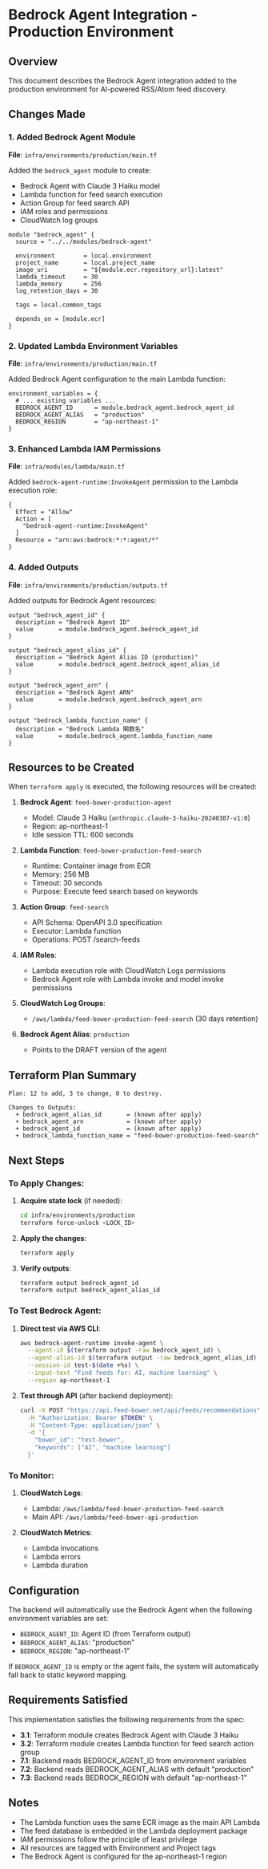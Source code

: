 # Bedrock Agent Integration - Production Environment

## Overview

This document describes the Bedrock Agent integration added to the production environment for AI-powered RSS/Atom feed discovery.

## Changes Made

### 1. Added Bedrock Agent Module

**File**: `infra/environments/production/main.tf`

Added the `bedrock_agent` module to create:
- Bedrock Agent with Claude 3 Haiku model
- Lambda function for feed search execution
- Action Group for feed search API
- IAM roles and permissions
- CloudWatch log groups

```hcl
module "bedrock_agent" {
  source = "../../modules/bedrock-agent"

  environment        = local.environment
  project_name       = local.project_name
  image_uri          = "${module.ecr.repository_url}:latest"
  lambda_timeout     = 30
  lambda_memory      = 256
  log_retention_days = 30

  tags = local.common_tags

  depends_on = [module.ecr]
}
```

### 2. Updated Lambda Environment Variables

**File**: `infra/environments/production/main.tf`

Added Bedrock Agent configuration to the main Lambda function:

```hcl
environment_variables = {
  # ... existing variables ...
  BEDROCK_AGENT_ID      = module.bedrock_agent.bedrock_agent_id
  BEDROCK_AGENT_ALIAS   = "production"
  BEDROCK_REGION        = "ap-northeast-1"
}
```

### 3. Enhanced Lambda IAM Permissions

**File**: `infra/modules/lambda/main.tf`

Added `bedrock-agent-runtime:InvokeAgent` permission to the Lambda execution role:

```hcl
{
  Effect = "Allow"
  Action = [
    "bedrock-agent-runtime:InvokeAgent"
  ]
  Resource = "arn:aws:bedrock:*:*:agent/*"
}
```

### 4. Added Outputs

**File**: `infra/environments/production/outputs.tf`

Added outputs for Bedrock Agent resources:

```hcl
output "bedrock_agent_id" {
  description = "Bedrock Agent ID"
  value       = module.bedrock_agent.bedrock_agent_id
}

output "bedrock_agent_alias_id" {
  description = "Bedrock Agent Alias ID (production)"
  value       = module.bedrock_agent.bedrock_agent_alias_id
}

output "bedrock_agent_arn" {
  description = "Bedrock Agent ARN"
  value       = module.bedrock_agent.bedrock_agent_arn
}

output "bedrock_lambda_function_name" {
  description = "Bedrock Lambda 関数名"
  value       = module.bedrock_agent.lambda_function_name
}
```

## Resources to be Created

When `terraform apply` is executed, the following resources will be created:

1. **Bedrock Agent**: `feed-bower-production-agent`
   - Model: Claude 3 Haiku (`anthropic.claude-3-haiku-20240307-v1:0`)
   - Region: ap-northeast-1
   - Idle session TTL: 600 seconds

2. **Lambda Function**: `feed-bower-production-feed-search`
   - Runtime: Container image from ECR
   - Memory: 256 MB
   - Timeout: 30 seconds
   - Purpose: Execute feed search based on keywords

3. **Action Group**: `feed-search`
   - API Schema: OpenAPI 3.0 specification
   - Executor: Lambda function
   - Operations: POST /search-feeds

4. **IAM Roles**:
   - Lambda execution role with CloudWatch Logs permissions
   - Bedrock Agent role with Lambda invoke and model invoke permissions

5. **CloudWatch Log Groups**:
   - `/aws/lambda/feed-bower-production-feed-search` (30 days retention)

6. **Bedrock Agent Alias**: `production`
   - Points to the DRAFT version of the agent

## Terraform Plan Summary

```
Plan: 12 to add, 3 to change, 0 to destroy.

Changes to Outputs:
  + bedrock_agent_alias_id       = (known after apply)
  + bedrock_agent_arn            = (known after apply)
  + bedrock_agent_id             = (known after apply)
  + bedrock_lambda_function_name = "feed-bower-production-feed-search"
```

## Next Steps

### To Apply Changes:

1. **Acquire state lock** (if needed):
   ```bash
   cd infra/environments/production
   terraform force-unlock <LOCK_ID>
   ```

2. **Apply the changes**:
   ```bash
   terraform apply
   ```

3. **Verify outputs**:
   ```bash
   terraform output bedrock_agent_id
   terraform output bedrock_agent_alias_id
   ```

### To Test Bedrock Agent:

1. **Direct test via AWS CLI**:
   ```bash
   aws bedrock-agent-runtime invoke-agent \
     --agent-id $(terraform output -raw bedrock_agent_id) \
     --agent-alias-id $(terraform output -raw bedrock_agent_alias_id) \
     --session-id test-$(date +%s) \
     --input-text "Find feeds for: AI, machine learning" \
     --region ap-northeast-1
   ```

2. **Test through API** (after backend deployment):
   ```bash
   curl -X POST "https://api.feed-bower.net/api/feeds/recommendations" \
     -H "Authorization: Bearer $TOKEN" \
     -H "Content-Type: application/json" \
     -d '{
       "bower_id": "test-bower",
       "keywords": ["AI", "machine learning"]
     }'
   ```

### To Monitor:

1. **CloudWatch Logs**:
   - Lambda: `/aws/lambda/feed-bower-production-feed-search`
   - Main API: `/aws/lambda/feed-bower-api-production`

2. **CloudWatch Metrics**:
   - Lambda invocations
   - Lambda errors
   - Lambda duration

## Configuration

The backend will automatically use the Bedrock Agent when the following environment variables are set:

- `BEDROCK_AGENT_ID`: Agent ID (from Terraform output)
- `BEDROCK_AGENT_ALIAS`: "production"
- `BEDROCK_REGION`: "ap-northeast-1"

If `BEDROCK_AGENT_ID` is empty or the agent fails, the system will automatically fall back to static keyword mapping.

## Requirements Satisfied

This implementation satisfies the following requirements from the spec:

- **3.1**: Terraform module creates Bedrock Agent with Claude 3 Haiku
- **3.2**: Terraform module creates Lambda function for feed search action group
- **7.1**: Backend reads BEDROCK_AGENT_ID from environment variables
- **7.2**: Backend reads BEDROCK_AGENT_ALIAS with default "production"
- **7.3**: Backend reads BEDROCK_REGION with default "ap-northeast-1"

## Notes

- The Lambda function uses the same ECR image as the main API Lambda
- The feed database is embedded in the Lambda deployment package
- IAM permissions follow the principle of least privilege
- All resources are tagged with Environment and Project tags
- The Bedrock Agent is configured for the ap-northeast-1 region
